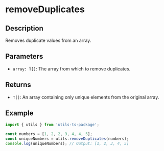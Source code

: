 
# removeDuplicates

## Description
Removes duplicate values from an array.

## Parameters
- `array: T[]`: The array from which to remove duplicates.

## Returns
- `T[]`: An array containing only unique elements from the original array.

## Example
```typescript
import { utils } from 'utils-ts-package';

const numbers = [1, 2, 2, 3, 4, 4, 5];
const uniqueNumbers = utils.removeDuplicates(numbers);
console.log(uniqueNumbers); // Output: [1, 2, 3, 4, 5]
